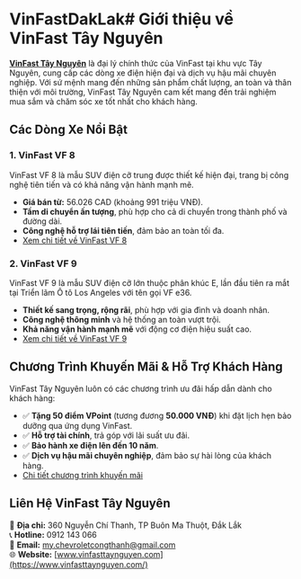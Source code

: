 # VinFastDakLak# Giới thiệu về VinFast Tây Nguyên

**[VinFast Tây Nguyên](https://vinfasttaynguyen.com/)** là đại lý chính thức của VinFast tại khu vực Tây Nguyên, cung cấp các dòng xe điện hiện đại và dịch vụ hậu mãi chuyên nghiệp. Với sứ mệnh mang đến những sản phẩm chất lượng, an toàn và thân thiện với môi trường, VinFast Tây Nguyên cam kết mang đến trải nghiệm mua sắm và chăm sóc xe tốt nhất cho khách hàng.

## Các Dòng Xe Nổi Bật

### 1. VinFast VF 8  
VinFast VF 8 là mẫu SUV điện cỡ trung được thiết kế hiện đại, trang bị công nghệ tiên tiến và có khả năng vận hành mạnh mẽ.
- **Giá bán từ:** 56.026 CAD (khoảng 991 triệu VNĐ).  
- **Tầm di chuyển ấn tượng**, phù hợp cho cả di chuyển trong thành phố và đường dài.  
- **Công nghệ hỗ trợ lái tiên tiến**, đảm bảo an toàn tối đa.  
- [Xem chi tiết về VinFast VF 8](https://vinfasttaynguyen.com/vinfast-mang-xe-gi-den-trien-lam-o-to-quoc-te-canada-2025.html?utm_source=chatgpt.com)  

### 2. VinFast VF 9  
VinFast VF 9 là mẫu SUV điện cỡ lớn thuộc phân khúc E, lần đầu tiên ra mắt tại Triển lãm Ô tô Los Angeles với tên gọi VF e36.  
- **Thiết kế sang trọng, rộng rãi**, phù hợp với gia đình và doanh nhân.  
- **Công nghệ thông minh** và hệ thống an toàn vượt trội.  
- **Khả năng vận hành mạnh mẽ** với động cơ điện hiệu suất cao.  
- [Xem chi tiết về VinFast VF 9](https://vinfasttaynguyen.com/gia-xe-vinfast-vf-9-kem-uu-dai-moi-nhat-thang-2-2025.html?utm_source=chatgpt.com)  

## Chương Trình Khuyến Mãi & Hỗ Trợ Khách Hàng  

VinFast Tây Nguyên luôn có các chương trình ưu đãi hấp dẫn dành cho khách hàng:

- ✅ **Tặng 50 điểm VPoint** (tương đương **50.000 VNĐ**) khi đặt lịch hẹn bảo dưỡng qua ứng dụng VinFast.  
- ✅ **Hỗ trợ tài chính**, trả góp với lãi suất ưu đãi.  
- ✅ **Bảo hành xe điện lên đến 10 năm**.  
- ✅ **Dịch vụ hậu mãi chuyên nghiệp**, đảm bảo sự hài lòng của khách hàng.  
- [Chi tiết chương trình khuyến mãi](https://vinfasttaynguyen.com/vinfast-tang-50-diem-vpoint-cho-moi-lich-hen-toi-xuong-dich-vu-dat-truoc-thanh-cong-qua-ung-dung-vinfast.html?utm_source=chatgpt.com)  

## Liên Hệ VinFast Tây Nguyên  

📍 **Địa chỉ:** 360 Nguyễn Chí Thanh, TP Buôn Ma Thuột, Đắk Lắk  
📞 **Hotline:** 0912 143 066  
📧 **Email:** my.chevroletcongthanh@gmail.com  
🌐 **Website:** [www.vinfasttaynguyen.com](https://www.vinfasttaynguyen.com/)  

